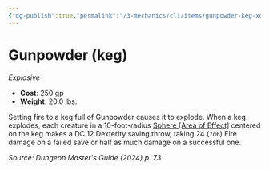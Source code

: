 ```yaml
---
{"dg-publish":true,"permalink":"/3-mechanics/cli/items/gunpowder-keg-xdmg/","tags":["ttrpg-cli/compendium/src/5e/xdmg","ttrpg-cli/item/rarity/none","ttrpg-cli/item/weapon/explosive"],"created":"2025-02-22T12:02:28.157-05:00","updated":"2025-02-26T17:46:13.490-05:00"}
---
```


# Gunpowder (keg)
*Explosive*  


- **Cost**: 250 gp
- **Weight**: 20.0 lbs.

Setting fire to a keg full of Gunpowder causes it to explode. When a keg explodes, each creature in a 10-foot-radius [Sphere [Area of Effect]](3-Mechanics/CLI/rules/variant-rules/sphere-area-of-effect-xphb.md) centered on the keg makes a DC 12 Dexterity saving throw, taking 24 (`7d6`) Fire damage on a failed save or half as much damage on a successful one.

*Source: Dungeon Master's Guide (2024) p. 73*